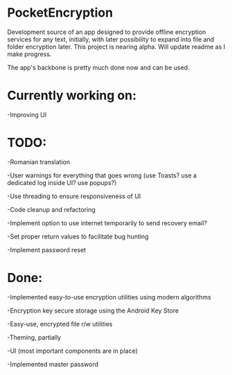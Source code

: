 # PocketEncryption
Development source of an app designed to provide offline encryption services for any text, initially, with later possibility to expand into file and folder encryption later.
This project is nearing alpha. Will update readme as I make progress.

The app's backbone is pretty much done now and can be used.

# Currently working on:

-Improving UI

# TODO:

-Romanian translation

-User warnings for everything that goes wrong (use Toasts? use a dedicated log inside UI? use popups?)

-Use threading to ensure responsiveness of UI

-Code cleanup and refactoring

-Implement option to use internet temporarily to send recovery email?

-Set proper return values to facilitate bug hunting

-Implement password reset


# Done:

-Implemented easy-to-use encryption utilities using modern algorithms

-Encryption key secure storage using the Android Key Store

-Easy-use, encrypted file r/w utilities

-Theming, partially

-UI (most important components are in place)

-Implemented master password